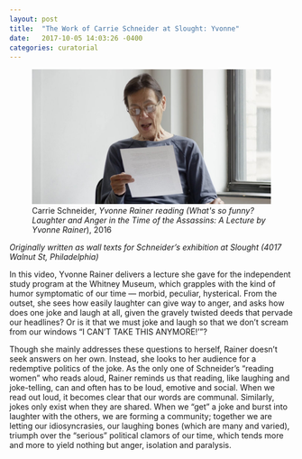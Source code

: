 ```yaml
---
layout: post
title:  "The Work of Carrie Schneider at Slought: Yvonne"
date:   2017-10-05 14:03:26 -0400
categories: curatorial
---
```

<figure>
  <img src="/assets/schneider-yvonne-reading.jpg" alt="schneider-yvonne-reading.jpg" width="600" />
  <figcaption class="caption">Carrie Schneider, <em>Yvonne Rainer reading (What's so funny? Laughter and Anger in the Time of the Assassins: A
  Lecture by Yvonne Rainer</em>), 2016</figcaption>
</figure>
            
<em><!--excerpt.start-->Originally written as wall texts for Schneider’s exhibition at Slought (4017 Walnut St, Philadelphia)</em>

In this video, Yvonne Rainer delivers a lecture she gave for the independent study program at the Whitney Museum, which grapples with the kind of
humor symptomatic of our time — morbid, peculiar, hysterical. From the outset, she sees<!--excerpt.end--> how easily laughter can give way to anger, and asks how
does one joke and laugh at all, given the gravely twisted deeds that pervade our headlines? Or is it that we must joke and laugh so that we don’t
scream from our windows “I CAN’T TAKE THIS ANYMORE!’”? 

Though she mainly addresses these questions to herself, Rainer doesn’t seek answers on her own. Instead, she looks to her audience for a
redemptive politics of the joke. As the only one of Schneider’s “reading women” who reads aloud, Rainer reminds us that reading, like laughing and
joke-telling, can and often has to be loud, emotive and social. When we read out loud, it becomes clear that our words are communal. Similarly,
jokes only exist when they are shared. When we “get” a joke and burst into laughter with the others, we are forming a community; together we are
letting our idiosyncrasies, our laughing bones (which are many and varied), triumph over the “serious” political clamors of our time, which tends
more and more to yield nothing but anger, isolation and paralysis. 

